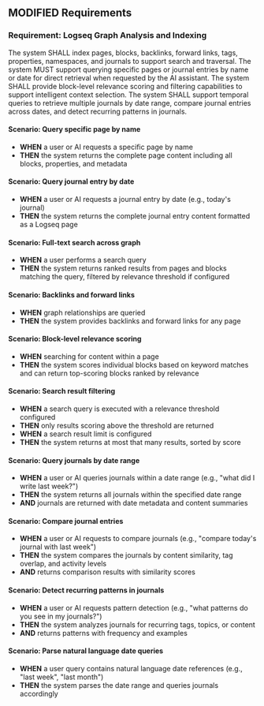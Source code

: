 ## MODIFIED Requirements

### Requirement: Logseq Graph Analysis and Indexing
The system SHALL index pages, blocks, backlinks, forward links, tags, properties, namespaces, and journals to support search and traversal. The system MUST support querying specific pages or journal entries by name or date for direct retrieval when requested by the AI assistant. The system SHALL provide block-level relevance scoring and filtering capabilities to support intelligent context selection. The system SHALL support temporal queries to retrieve multiple journals by date range, compare journal entries across dates, and detect recurring patterns in journals.

#### Scenario: Query specific page by name
- **WHEN** a user or AI requests a specific page by name
- **THEN** the system returns the complete page content including all blocks, properties, and metadata

#### Scenario: Query journal entry by date
- **WHEN** a user or AI requests a journal entry by date (e.g., today's journal)
- **THEN** the system returns the complete journal entry content formatted as a Logseq page

#### Scenario: Full-text search across graph
- **WHEN** a user performs a search query
- **THEN** the system returns ranked results from pages and blocks matching the query, filtered by relevance threshold if configured

#### Scenario: Backlinks and forward links
- **WHEN** graph relationships are queried
- **THEN** the system provides backlinks and forward links for any page

#### Scenario: Block-level relevance scoring
- **WHEN** searching for content within a page
- **THEN** the system scores individual blocks based on keyword matches and can return top-scoring blocks ranked by relevance

#### Scenario: Search result filtering
- **WHEN** a search query is executed with a relevance threshold configured
- **THEN** only results scoring above the threshold are returned
- **WHEN** a search result limit is configured
- **THEN** the system returns at most that many results, sorted by score

#### Scenario: Query journals by date range
- **WHEN** a user or AI queries journals within a date range (e.g., "what did I write last week?")
- **THEN** the system returns all journals within the specified date range
- **AND** journals are returned with date metadata and content summaries

#### Scenario: Compare journal entries
- **WHEN** a user or AI requests to compare journals (e.g., "compare today's journal with last week")
- **THEN** the system compares the journals by content similarity, tag overlap, and activity levels
- **AND** returns comparison results with similarity scores

#### Scenario: Detect recurring patterns in journals
- **WHEN** a user or AI requests pattern detection (e.g., "what patterns do you see in my journals?")
- **THEN** the system analyzes journals for recurring tags, topics, or content
- **AND** returns patterns with frequency and examples

#### Scenario: Parse natural language date queries
- **WHEN** a user query contains natural language date references (e.g., "last week", "last month")
- **THEN** the system parses the date range and queries journals accordingly

